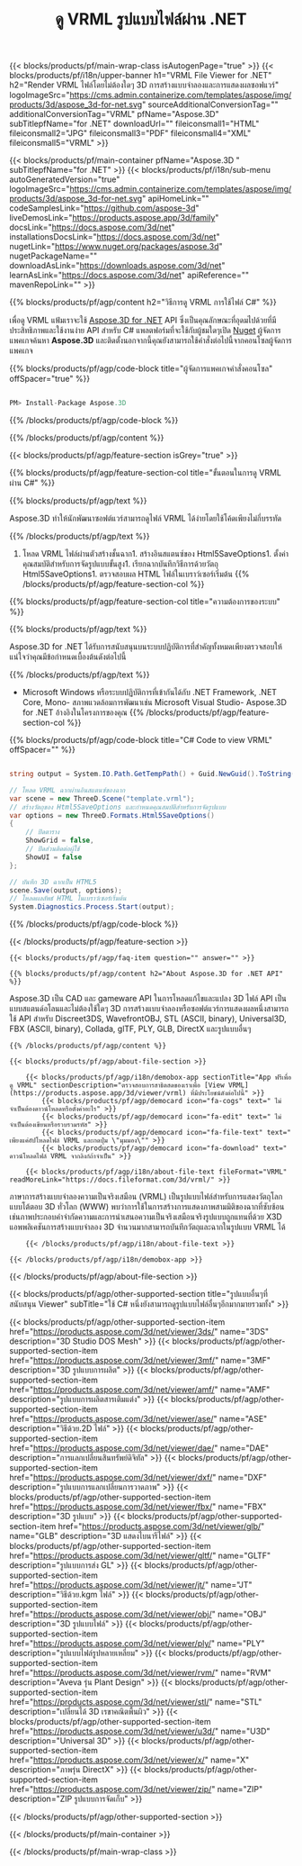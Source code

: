 ﻿---
title: ดู VRML รูปแบบไฟล์ผ่าน .NET 
weight: 2540
url: /th/net/viewer/vrml/ 
description: C# รหัสต้นฉบับในการโหลดแสดงผลและแสดงเอกสาร VRML ในกรอบ .NET, .NET Core, Mono
---
{{< blocks/products/pf/main-wrap-class isAutogenPage="true" >}}
{{< blocks/products/pf/i18n/upper-banner h1="VRML File Viewer for .NET" h2="Render VRML ไฟล์โดยไม่ต้องใดๆ 3D การสร้างแบบจำลองและการแสดงผลซอฟแวร์" logoImageSrc="https://cms.admin.containerize.com/templates/aspose/img/products/3d/aspose_3d-for-net.svg" sourceAdditionalConversionTag="" additionalConversionTag="VRML" pfName="Aspose.3D" subTitlepfName="for .NET" downloadUrl="" fileiconsmall1="HTML" fileiconsmall2="JPG" fileiconsmall3="PDF" fileiconsmall4="XML" fileiconsmall5="VRML" >}}

{{< blocks/products/pf/main-container pfName="Aspose.3D " subTitlepfName="for .NET" >}}
{{< blocks/products/pf/i18n/sub-menu autoGeneratedVersion="true" logoImageSrc="https://cms.admin.containerize.com/templates/aspose/img/products/3d/aspose_3d-for-net.svg" apiHomeLink="" codeSamplesLink="https://github.com/aspose-3d" liveDemosLink="https://products.aspose.app/3d/family" docsLink="https://docs.aspose.com/3d/net" installationsDocsLink="https://docs.aspose.com/3d/net" nugetLink="https://www.nuget.org/packages/aspose.3d" nugetPackageName="" downloadAsLink="https://downloads.aspose.com/3d/net" learnAsLink="https://docs.aspose.com/3d/net" apiReference="" mavenRepoLink="" >}}

{{% blocks/products/pf/agp/content h2="วิธีการดู VRML การใช้ไฟล์ C#" %}}

 เพื่อดู VRML แฟ้มเราจะใช้
 [Aspose.3D for .NET](https://products.aspose.com/3d/net) 
 API ซึ่งเป็นคุณลักษณะที่อุดมไปด้วยที่มีประสิทธิภาพและใช้งานง่าย API สำหรับ C# แพลตฟอร์มที่จะใช้กับผู้ชมใดๆเปิด
 [Nuget](https://www.nuget.org/packages/aspose.3d) 
 ผู้จัดการแพคเกจค้นหา
 **Aspose.3D** 
 และติดตั้งนอกจากนี้คุณยังสามารถใช้คำสั่งต่อไปนี้จากคอนโซลผู้จัดการแพคเกจ

{{% blocks/products/pf/agp/code-block title="ผู้จัดการแพคเกจคำสั่งคอนโซล" offSpacer="true" %}}

```cs

PM> Install-Package Aspose.3D


```

{{% /blocks/products/pf/agp/code-block %}}

{{% /blocks/products/pf/agp/content %}}

{{< blocks/products/pf/agp/feature-section isGrey="true" >}}

{{% blocks/products/pf/agp/feature-section-col title="ขั้นตอนในการดู VRML ผ่าน C#" %}}

{{% blocks/products/pf/agp/text %}}

 Aspose.3D ทำให้นักพัฒนาซอฟต์แวร์สามารถดูไฟล์ VRML ได้ง่ายโดยใช้โค้ดเพียงไม่กี่บรรทัด

{{% /blocks/products/pf/agp/text %}}

1. โหลด VRML ไฟล์ผ่านตัวสร้างชั้นฉาก1. สร้างอินสแตนซ์ของ Html5SaveOptions1. ตั้งค่าคุณสมบัติสำหรับการจัดรูปแบบขั้นสูง1. เรียกฉากบันทึกวิธีการด้วยวัตถุ Html5SaveOptions1. ตรวจสอบผล HTML ไฟล์ในเบราว์เซอร์เริ่มต้น
{{% /blocks/products/pf/agp/feature-section-col %}}

{{% blocks/products/pf/agp/feature-section-col title="ความต้องการของระบบ" %}}

{{% blocks/products/pf/agp/text %}}

 Aspose.3D for .NET ได้รับการสนับสนุนบนระบบปฏิบัติการที่สำคัญทั้งหมดเพียงตรวจสอบให้แน่ใจว่าคุณมีข้อกำหนดเบื้องต้นดังต่อไปนี้

{{% /blocks/products/pf/agp/text %}}

- Microsoft Windows หรือระบบปฏิบัติการที่เข้ากันได้กับ .NET Framework, .NET Core, Mono- สภาพแวดล้อมการพัฒนาเช่น Microsoft Visual Studio- Aspose.3D for .NET อ้างอิงในโครงการของคุณ
{{% /blocks/products/pf/agp/feature-section-col %}}

{{% blocks/products/pf/agp/code-block title="C# Code to view VRML" offSpacer="" %}}

```cs

string output = System.IO.Path.GetTempPath() + Guid.NewGuid().ToString() + ".html";

// โหลด VRML ฉากผ่านอินสแตนซ์ของฉาก
var scene = new ThreeD.Scene("template.vrml");
// สร้างวัตถุของ Html5SaveOptions และกำหนดคุณสมบัติสำหรับการจัดรูปแบบ
var options = new ThreeD.Formats.Html5SaveOptions()
{
    // ปิดตาราง
    ShowGrid = false,
    // ปิดส่วนติดต่อผู้ใช้
    ShowUI = false
};

// บันทึก 3D ฉากเป็น HTML5
scene.Save(output, options);
// โหลดผลลัพธ์ HTML ในเบราว์เซอร์เริ่มต้น
System.Diagnostics.Process.Start(output);


```

{{% /blocks/products/pf/agp/code-block %}}

{{< /blocks/products/pf/agp/feature-section >}}

    {{< blocks/products/pf/agp/faq-item question="" answer="" >}}
 

<!-- aboutfile Starts -->

    {{% blocks/products/pf/agp/content h2="About Aspose.3D for .NET API" %}}

 Aspose.3D เป็น CAD และ gameware API ในการโหลดแก้ไขและแปลง 3D ไฟล์ API เป็นแบบสแตนด์อโลนและไม่ต้องใช้ใดๆ 3D การสร้างแบบจำลองหรือซอฟต์แวร์การแสดงผลหนึ่งสามารถใช้ API สำหรับ Discreet3DS, WavefrontOBJ, STL (ASCII, binary), Universal3D, FBX (ASCII, binary), Collada, glTF, PLY, GLB, DirectX และรูปแบบอื่นๆ 



    {{% /blocks/products/pf/agp/content %}}

    {{< blocks/products/pf/agp/about-file-section >}}

        {{< blocks/products/pf/agp/i18n/demobox-app sectionTitle="App ฟรีเพื่อดู VRML" sectionDescription="ตรวจสอบการสาธิตสดของเราเพื่อ [View VRML](https://products.aspose.app/3d/viewer/vrml) ที่มีประโยชน์ดังต่อไปนี้" >}}
            {{< blocks/products/pf/agp/democard icon="fa-cogs" text=" ไม่จำเป็นต้องดาวน์โหลดหรือตั้งค่าอะไร" >}}
            {{< blocks/products/pf/agp/democard icon="fa-edit" text=" ไม่จำเป็นต้องเขียนหรือรวบรวมรหัส" >}}
            {{< blocks/products/pf/agp/democard icon="fa-file-text" text=" เพียงแค่อัปโหลดไฟล์ VRML และกดปุ่ม \"มุมมอง\"" >}}
            {{< blocks/products/pf/agp/democard icon="fa-download" text=" ดาวน์โหลดไฟล์ VRML จากลิงก์ถ้าจำเป็น" >}}

        {{< blocks/products/pf/agp/i18n/about-file-text fileFormat="VRML" readMoreLink="https://docs.fileformat.com/3d/vrml/" >}}
ภาษาการสร้างแบบจำลองความเป็นจริงเสมือน (VRML) เป็นรูปแบบไฟล์สำหรับการแสดงวัตถุโลกแบบโต้ตอบ 3D ทั่วโลก (WWW) พบว่าการใช้ในการสร้างการแสดงภาพสามมิติของฉากที่ซับซ้อนเช่นภาพประกอบคำจำกัดความและการนำเสนอความเป็นจริงเสมือนจริงรูปแบบถูกแทนที่ด้วย X3D แอพพลิเคชันการสร้างแบบจำลอง 3D จำนวนมากสามารถบันทึกวัตถุและฉากในรูปแบบ VRML ได้

        {{< /blocks/products/pf/agp/i18n/about-file-text >}}

    {{< /blocks/products/pf/agp/i18n/demobox-app >}}

{{< /blocks/products/pf/agp/about-file-section >}}

<!-- aboutfile Ends -->

{{< blocks/products/pf/agp/other-supported-section title="รูปแบบอื่นๆที่สนับสนุน Viewer" subTitle="ใช้ C# หนึ่งยังสามารถดูรูปแบบไฟล์อื่นๆอีกมากมายรวมทั้ง" >}}

{{< blocks/products/pf/agp/other-supported-section-item href="https://products.aspose.com/3d/net/viewer/3ds/" name="3DS" description="3D Studio DOS Mesh" >}}
{{< blocks/products/pf/agp/other-supported-section-item href="https://products.aspose.com/3d/net/viewer/3mf/" name="3MF" description="3D รูปแบบการผลิต" >}}
{{< blocks/products/pf/agp/other-supported-section-item href="https://products.aspose.com/3d/net/viewer/amf/" name="AMF" description="รูปแบบการผลิตสารเติมแต่ง" >}}
{{< blocks/products/pf/agp/other-supported-section-item href="https://products.aspose.com/3d/net/viewer/ase/" name="ASE" description="วิธีด้วย.2D ไฟล์" >}}
{{< blocks/products/pf/agp/other-supported-section-item href="https://products.aspose.com/3d/net/viewer/dae/" name="DAE" description="การแลกเปลี่ยนสินทรัพย์ดิจิทัล" >}}
{{< blocks/products/pf/agp/other-supported-section-item href="https://products.aspose.com/3d/net/viewer/dxf/" name="DXF" description="รูปแบบการแลกเปลี่ยนการวาดภาพ" >}}
{{< blocks/products/pf/agp/other-supported-section-item href="https://products.aspose.com/3d/net/viewer/fbx/" name="FBX" description="3D รูปแบบ" >}}
{{< blocks/products/pf/agp/other-supported-section-item href="https://products.aspose.com/3d/net/viewer/glb/" name="GLB" description="3D แสดงไบนารีไฟล์" >}}
{{< blocks/products/pf/agp/other-supported-section-item href="https://products.aspose.com/3d/net/viewer/gltf/" name="GLTF" description="รูปแบบการส่ง GL" >}}
{{< blocks/products/pf/agp/other-supported-section-item href="https://products.aspose.com/3d/net/viewer/jt/" name="JT" description="วิธีด้วย.kgm ไฟล์" >}}
{{< blocks/products/pf/agp/other-supported-section-item href="https://products.aspose.com/3d/net/viewer/obj/" name="OBJ" description="3D รูปแบบไฟล์" >}}
{{< blocks/products/pf/agp/other-supported-section-item href="https://products.aspose.com/3d/net/viewer/ply/" name="PLY" description="รูปแบบไฟล์รูปหลายเหลี่ยม" >}}
{{< blocks/products/pf/agp/other-supported-section-item href="https://products.aspose.com/3d/net/viewer/rvm/" name="RVM" description="Aveva รุ่น Plant Design" >}}
{{< blocks/products/pf/agp/other-supported-section-item href="https://products.aspose.com/3d/net/viewer/stl/" name="STL" description="เปลี่ยนได้ 3D เรขาคณิตพื้นผิว" >}}
{{< blocks/products/pf/agp/other-supported-section-item href="https://products.aspose.com/3d/net/viewer/u3d/" name="U3D" description="Universal 3D" >}}
{{< blocks/products/pf/agp/other-supported-section-item href="https://products.aspose.com/3d/net/viewer/x/" name="X" description="ภาพรุ่น DirectX" >}}
{{< blocks/products/pf/agp/other-supported-section-item href="https://products.aspose.com/3d/net/viewer/zip/" name="ZIP" description="ZIP รูปแบบการจัดเก็บ" >}}

{{< /blocks/products/pf/agp/other-supported-section >}}

{{< /blocks/products/pf/main-container >}}
    
{{< /blocks/products/pf/main-wrap-class >}}